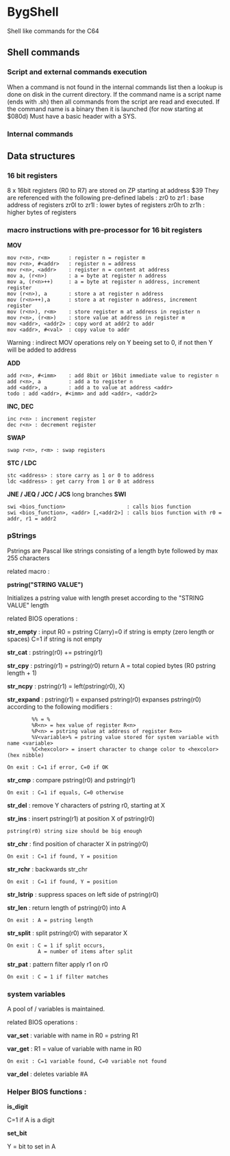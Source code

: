 # BygShell
Shell like commands for the C64

## Shell commands

### Script and external commands execution

When a command is not found in the internal commands list then a lookup is done on disk in the current directory.
If the command name is a script name (ends with .sh) then all commands from the script are read and executed.
If the command name is a binary then it is launched (for now starting at $080d) Must have a basic header with a SYS.

### Internal commands

## Data structures

### 16 bit registers

8 x 16bit registers (R0 to R7) are stored on ZP starting at address $39
They are referenced with the following pre-defined labels :
zr0 to zr1 : base address of registers
zr0l to zr1l : lower bytes of registers
zr0h to zr1h : higher bytes of registers

### macro instructions with pre-processor for 16 bit registers

**MOV**
```
mov r<n>, r<m>      : register n = register m
mov r<n>, #<addr>   : register n = address
mov r<n>, <addr>    : register n = content at address
mov a, (r<n>)       : a = byte at register n address
mov a, (r<n>++)     : a = byte at register n address, increment register
mov (r<n>), a       : store a at register n address
mov (r<n>++),a      : store a at register n address, increment register
mov (r<n>), r<m>    : store register m at address in register n
mov r<n>, (r<m>)    : store value at address in register m
mov <addr>, <addr2> : copy word at addr2 to addr
mov <addr>, #<val>  : copy value to addr
```

Warning : indirect MOV operations rely on Y beeing set to 0, if not then Y will be added to address

**ADD**
```
add r<n>, #<imm>    : add 8bit or 16bit immediate value to register n
add r<n>, a         : add a to register n
add <addr>, a       : add a to value at address <addr>
todo : add <addr>, #<imm> and add <addr>, <addr2>
```
**INC, DEC**
```
inc r<n> : increment register
dec r<n> : decrement register
```
**SWAP**
```
swap r<n>, r<m> : swap registers
```
**STC / LDC**
```
stc <address> : store carry as 1 or 0 to address
ldc <address> : get carry from 1 or 0 at address
```
**JNE / JEQ / JCC / JCS**
long branches
**SWI**
```
swi <bios_function>                    : calls bios function
swi <bios_function>, <addr> [,<addr2>] : calls bios function with r0 = addr, r1 = addr2
```
### pStrings

Pstrings are Pascal like strings consisting of a length byte followed by max 255 characters

related macro :

**pstring("STRING VALUE")**

Initializes a pstring value with length preset according to the "STRING VALUE" length

related BIOS operations : 

**str_empty** : input R0 = pstring
    C(arry)=0 if string is empty (zero length or spaces)
    C=1 if string is not empty

**str_cat** : pstring(r0) += pstring(r1)

**str_cpy** : pstring(r1) = pstring(r0)
    return A = total copied bytes (R0 pstring length + 1)

**str_ncpy** : pstring(r1) = left(pstring(r0), X)

**str_expand** : pstring(r1) = expansed pstring(r0)
    expanses pstring(r0) according to the following modifiers :
```
        %% = %
        %R<n> = hex value of register R<n>
        %P<n> = pstring value at address of register R<n>
        %V<variable>% = pstring value stored for system variable with name <variable>
        %C<hexcolor> = insert character to change color to <hexcolor> (hex nibble)
```    
    On exit : C=1 if error, C=0 if OK

**str_cmp** : compare pstring(r0) and pstring(r1)

    On exit : C=1 if equals, C=0 otherwise

**str_del** : remove Y characters of pstring r0, starting at X

**str_ins** : insert pstring(r1) at position X of pstring(r0)

    pstring(r0) string size should be big enough

**str_chr** : find position of character X in pstring(r0)

    On exit : C=1 if found, Y = position

**str_rchr** : backwards str_chr

    On exit : C=1 if found, Y = position

**str_lstrip** : suppress spaces on left side of pstring(r0)

**str_len** : return length of pstring(r0) into A

    On exit : A = pstring length

**str_split** : split pstring(r0) with separator X

    On exit : C = 1 if split occurs, 
              A = number of items after split

**str_pat** : pattern filter apply r1 on r0

    On exit : C = 1 if filter matches

### system variables

A pool of <name> / <pstring value> variables is maintained.

related BIOS operations :

**var_set** : variable with name in R0 = pstring R1

**var_get** : R1 = value of variable with name in R0 

    On exit : C=1 variable found, C=0 variable not found

**var_del** : deletes variable #A

### Helper BIOS functions :

**is_digit**

C=1 if A is a digit

**set_bit**

Y = bit to set in A
